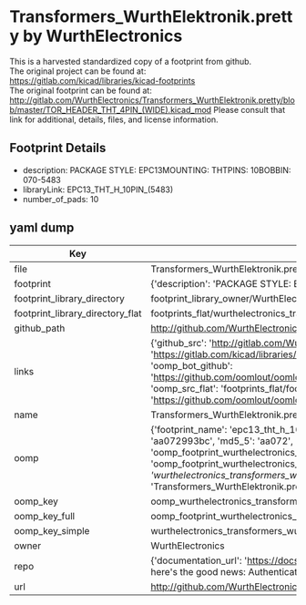 # Transformers_WurthElektronik.pretty by WurthElectronics  
This is a harvested standardized copy of a footprint from github.  
The original project can be found at:  
https://gitlab.com/kicad/libraries/kicad-footprints  
The original footprint can be found at:
http://gitlab.com/WurthElectronics/Transformers_WurthElektronik.pretty/blob/master/TOR_HEADER_THT_4PIN_(WIDE).kicad_mod
Please consult that link for additional, details, files, and license information.  
## Footprint Details
* description: PACKAGE STYLE: EPC13MOUNTING: THTPINS: 10BOBBIN: 070-5483  
* libraryLink: EPC13_THT_H_10PIN_(5483)  
* number_of_pads: 10  
## yaml dump  
| Key | Value |  
| --- | --- |  
| file | Transformers_WurthElektronik.pretty/EPC13_THT_H_10PIN_(5483).kicad_mod |  
| footprint | {'description': 'PACKAGE STYLE: EPC13MOUNTING: THTPINS: 10BOBBIN: 070-5483', 'libraryLink': 'EPC13_THT_H_10PIN_(5483)', 'number_of_pads': 10} |  
| footprint_library_directory | footprint_library_owner/WurthElectronics_Transformers_WurthElektronik.pretty |  
| footprint_library_directory_flat | footprints_flat/wurthelectronics_transformers_wurthelektronik_epc13_tht_h_10pin_(5483)/working |  
| github_path | http://github.com/WurthElectronics/Transformers_WurthElektronik.pretty/blob/master/EPC13_THT_H_10PIN_(5483).kicad_mod |  
| links | {'github_src': 'http://gitlab.com/WurthElectronics/Transformers_WurthElektronik.pretty/blob/master/TOR_HEADER_THT_4PIN_(WIDE).kicad_mod', 'github_src_repo': 'https://gitlab.com/kicad/libraries/kicad-footprints', 'oomp_bot': 'footprints/wurthelectronics_transformers_wurthelektronik_epc13_tht_h_10pin_(5483)/working', 'oomp_bot_github': 'https://github.com/oomlout/oomlout_oomp_footprint_bot/tree/main/footprints/wurthelectronics_transformers_wurthelektronik_epc13_tht_h_10pin_(5483)/working', 'oomp_src_flat': 'footprints_flat/footprints_flat/wurthelectronics_transformers_wurthelektronik_epc13_tht_h_10pin_(5483)/working', 'oomp_src_flat_github': 'https://github.com/oomlout/oomlout_oomp_footprint_src/tree/main/footprints_flat/wurthelectronics_transformers_wurthelektronik_epc13_tht_h_10pin_(5483)/working'} |  
| name | Transformers_WurthElektronik.pretty |  
| oomp | {'footprint_name': 'epc13_tht_h_10pin_(5483)', 'library_name': 'transformers_wurthelektronik', 'md5': 'aa072993bc98715b88207800ee44d509', 'md5_10': 'aa072993bc', 'md5_5': 'aa072', 'md5_6': 'aa0729', 'oomp_key': 'oomp_wurthelectronics_transformers_wurthelektronik_epc13_tht_h_10pin_(5483)', 'oomp_key_extra': 'oomp_footprint_wurthelectronics_transformers_wurthelektronik_epc13_tht_h_10pin_(5483)', 'oomp_key_full': 'oomp_footprint_wurthelectronics_transformers_wurthelektronik_epc13_tht_h_10pin_(5483)_aa0729', 'oomp_key_simple': 'wurthelectronics_transformers_wurthelektronik_epc13_tht_h_10pin_(5483)', 'original_filename': 'Transformers_WurthElektronik.pretty/EPC13_THT_H_10PIN_(5483).kicad_mod', 'owner_name': 'wurthelectronics'} |  
| oomp_key | oomp_wurthelectronics_transformers_wurthelektronik_epc13_tht_h_10pin_(5483) |  
| oomp_key_full | oomp_footprint_wurthelectronics_transformers_wurthelektronik_epc13_tht_h_10pin_(5483) |  
| oomp_key_simple | wurthelectronics_transformers_wurthelektronik_epc13_tht_h_10pin_(5483) |  
| owner | WurthElectronics |  
| repo | {'documentation_url': 'https://docs.github.com/rest/overview/resources-in-the-rest-api#rate-limiting', 'message': "API rate limit exceeded for 84.66.173.59. (But here's the good news: Authenticated requests get a higher rate limit. Check out the documentation for more details.)"} |  
| url | http://github.com/WurthElectronics/Transformers_WurthElektronik.pretty |  

